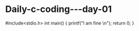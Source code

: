 # Daily-c-coding---day-01
#include<stdio.h>
int main() 
{
    printf("I am fine \n");
    return 0;
}